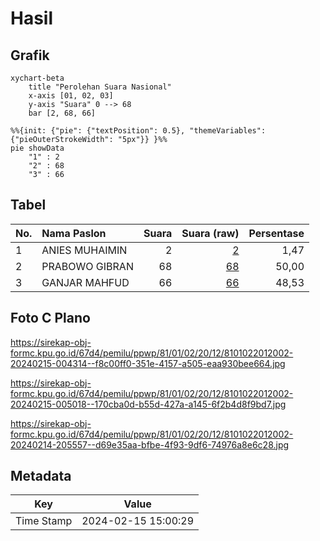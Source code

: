 # Hasil

## Grafik

```mermaid
xychart-beta
    title "Perolehan Suara Nasional"
    x-axis [01, 02, 03]
    y-axis "Suara" 0 --> 68
    bar [2, 68, 66]
```

```mermaid
%%{init: {"pie": {"textPosition": 0.5}, "themeVariables": {"pieOuterStrokeWidth": "5px"}} }%%
pie showData
    "1" : 2
    "2" : 68
    "3" : 66
```

## Tabel

| No. | Nama Paslon    | Suara | Suara (raw) | Persentase |
|:--- |:-------------- | -----:| -----------:| ----------:|
| 1   | ANIES MUHAIMIN | 2     | [2][p-1]    | 1,47       |
| 2   | PRABOWO GIBRAN | 68    | [68][p-2]   | 50,00      |
| 3   | GANJAR MAHFUD  | 66    | [66][p-3]   | 48,53      |


[p-1]: https://github.com/gigit-pemilu/pemilu-2024/blob/main/pilpres/hitung-suara/sub/81-maluku/sub/01-maluku-tengah/sub/02-teon-nila-serua/sub/2012-lesluru/sub/002-tps/sub/paslon-1.txt
[p-2]: https://github.com/gigit-pemilu/pemilu-2024/blob/main/pilpres/hitung-suara/sub/81-maluku/sub/01-maluku-tengah/sub/02-teon-nila-serua/sub/2012-lesluru/sub/002-tps/sub/paslon-2.txt
[p-3]: https://github.com/gigit-pemilu/pemilu-2024/blob/main/pilpres/hitung-suara/sub/81-maluku/sub/01-maluku-tengah/sub/02-teon-nila-serua/sub/2012-lesluru/sub/002-tps/sub/paslon-3.txt

## Foto C Plano

https://sirekap-obj-formc.kpu.go.id/67d4/pemilu/ppwp/81/01/02/20/12/8101022012002-20240215-004314--f8c00ff0-351e-4157-a505-eaa930bee664.jpg

https://sirekap-obj-formc.kpu.go.id/67d4/pemilu/ppwp/81/01/02/20/12/8101022012002-20240215-005018--170cba0d-b55d-427a-a145-6f2b4d8f9bd7.jpg

https://sirekap-obj-formc.kpu.go.id/67d4/pemilu/ppwp/81/01/02/20/12/8101022012002-20240214-205557--d69e35aa-bfbe-4f93-9df6-74976a8e6c28.jpg


## Metadata

| Key        | Value               |
| ---------- | ------------------- |
| Time Stamp | 2024-02-15 15:00:29 |



